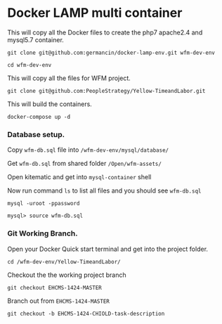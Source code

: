 # Docker LAMP multi container

This will copy all the Docker files to create the php7 apache2.4 and mysql5.7 container.
    
``git clone git@github.com:germancin/docker-lamp-env.git wfm-dev-env``
    
``cd wfm-dev-env``
       
This will copy all the files for WFM project.
       
``git clone git@github.com:PeopleStrategy/Yellow-TimeandLabor.git``

This will build the containers.
    
``docker-compose up -d``

### Database setup.
Copy ``wfm-db.sql`` file into ``/wfm-dev-env/mysql/database/``

Get ``wfm-db.sql`` from shared folder ``/Open/wfm-assets/``

Open kitematic and get into ``mysql-container`` shell 

Now run command ``ls`` to list all files and you should see ``wfm-db.sql``
 
``mysql -uroot -ppassword``

``mysql> source wfm-db.sql ``

### Git Working Branch.
Open your Docker Quick start terminal and get into the project folder.

``cd /wfm-dev-env/Yellow-TimeandLabor/``

Checkout the the working project branch

``git checkout EHCMS-1424-MASTER``

Branch out from ``EHCMS-1424-MASTER``

``git checkout -b EHCMS-1424-CHIOLD-task-description``

